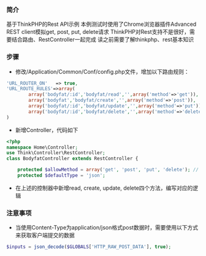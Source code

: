 ﻿###  简介
基于ThinkPHP的Rest API示例
本例测试时使用了Chrome浏览器插件Advanced REST client模拟get, post, put, delete请求
ThinkPHP对Rest支持不是很好，需要结合路由、RestController一起完成
读之前需要了解thinkphp、rest基本知识

### 步骤

- 修改/Application/Common/Conf/config.php文件，增加以下路由规则：
```php
'URL_ROUTER_ON'   => true,
'URL_ROUTE_RULES'=>array(
		array('bodyfat/:id','bodyfat/read','',array('method'=>'get')),
		array('bodyfat','bodyfat/create','',array('method'=>'post')),
		array('bodyfat/:id','bodyfat/update','',array('method'=>'put')),
		array('bodyfat/:id','bodyfat/delete','',array('method'=>'delete')),
)
```
- 新增Controller，代码如下
```php
<?php
namespace Home\Controller;
use Think\Controller\RestController;
class BodyfatController extends RestController {

    protected $allowMethod = array('get', 'post', 'put', 'delete'); // REST允许的请求类型列表
    protected $defaultType = 'json';
```
- 在上述的控制器中新增read, create, update, delete四个方法，编写对应的逻辑

### 注意事项
- 当使用Content-Type为application/json格式post数据时，需要使用以下方式来获取客户端提交的数据
```php
$inputs = json_decode($GLOBALS['HTTP_RAW_POST_DATA'], true);
```